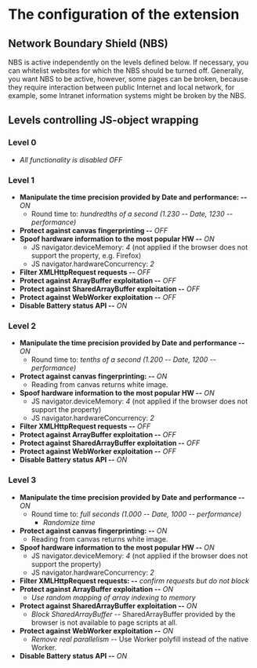 # The configuration of the extension

## Network Boundary Shield (NBS)

NBS is active independently on the levels defined below. If necessary, you can whitelist websites for which the NBS should be turned off. Generally, you want NBS to be active, however, some pages can be broken, because they require interaction between public Internet and local network, for example, some Intranet information systems might be broken by the NBS.

## Levels controlling JS-object wrapping

### Level 0
* *All functionality is disabled OFF*

### Level 1

* **Manipulate the time precision provided by Date and performance: --** *ON*
    * Round time to: *hundredths of a second (1.230 -- Date, 1230 -- performance)*
* **Protect against canvas fingerprinting --** *OFF*
* **Spoof hardware information to the most popular HW --** *ON*
    * JS navigator.deviceMemory: *4* (not applied if the browser does not support the property, e.g.
			Firefox)
    * JS navigator.hardwareConcurrency: *2*
* **Filter XMLHttpRequest requests --** *OFF*
* **Protect against ArrayBuffer exploitation --** *OFF*
* **Protect against SharedArrayBuffer exploitation --** *OFF*
* **Protect against WebWorker exploitation --** *OFF*
* **Disable Battery status API --** *ON*

### Level 2
* **Manipulate the time precision provided by Date and performance --** *ON*
    * Round time to: *tenths of a second (1.200 -- Date, 1200 -- performance)*
* **Protect against canvas fingerprinting: --** *ON*
    * Reading from canvas returns white image.
* **Spoof hardware information to the most popular HW --** *ON*
    * JS navigator.deviceMemory: *4* (not applied if the browser does not support the property)
    * JS navigator.hardwareConcurrency: *2*
* **Filter XMLHttpRequest requests --** *OFF*
* **Protect against ArrayBuffer exploitation --** *OFF*
* **Protect against SharedArrayBuffer exploitation --** *OFF*
* **Protect against WebWorker exploitation --** *OFF*
* **Disable Battery status API --** *ON*

### Level 3
* **Manipulate the time precision provided by Date and performance --** *ON*
    * Round time to: *full seconds (1.000 -- Date, 1000 -- performance)*
		* *Randomize time*
* **Protect against canvas fingerprinting: --** *ON*
    * Reading from canvas returns white image.
* **Spoof hardware information to the most popular HW --** *ON*
    * JS navigator.deviceMemory: *4* (not applied if the browser does not support the property)
    * JS navigator.hardwareConcurrency: *2*
* **Filter XMLHttpRequest requests: --** *confirm requests but do not block*
* **Protect against ArrayBuffer exploitation --** *ON*
    * *Use random mapping of array indexing to memory*
* **Protect against SharedArrayBuffer exploitation --** *ON*
    * *Block SharedArrayBuffer* -- SharedArrayBuffer provided by the browser is not available to page scripts at all.
* **Protect against WebWorker exploitation --** *ON*
    * *Remove real parallelism* -- Use Worker polyfill instead of the native Worker.
* **Disable Battery status API --** *ON*


